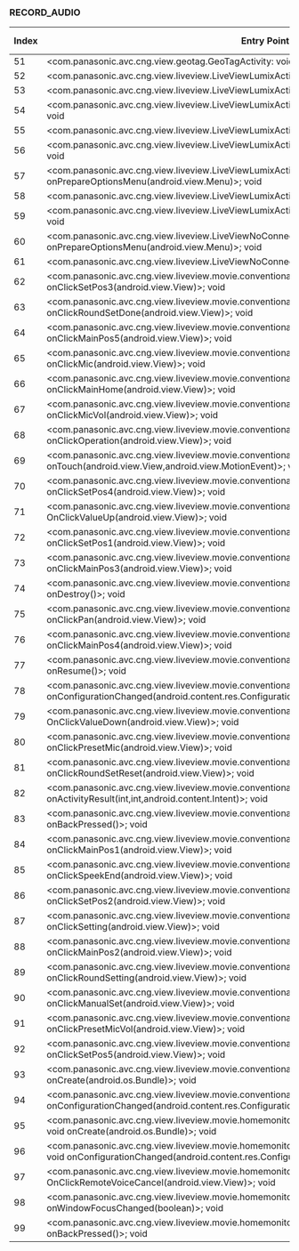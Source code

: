 ### RECORD_AUDIO
| Index | Entry Point & APIs | Screen shot | Resource id | Label |
| ------------- | ------------- | ------------- |-------------|-------------|
| 51 | <com.panasonic.avc.cng.view.geotag.GeoTagActivity: void onStart()>; void <init> | ![](F:\COSMOS\output\py\Play_win8\Photography\com.panasonic.avc.cng.imageapp\com.panasonic.avc.cng.view.geotag.GeoTagActivity.png) |  |  |
| 52 | <com.panasonic.avc.cng.view.liveview.LiveViewLumixActivity: void OnClickQMenu(android.view.View)>; void <init> | ![](F:\COSMOS\output\py\Play_win8\Photography\com.panasonic.avc.cng.imageapp\com.panasonic.avc.cng.view.liveview.LiveViewLumixActivity.png) |  |  |
| 53 | <com.panasonic.avc.cng.view.liveview.LiveViewLumixActivity: void onPause()>; void <init> | ![](F:\COSMOS\output\py\Play_win8\Photography\com.panasonic.avc.cng.imageapp\com.panasonic.avc.cng.view.liveview.LiveViewLumixActivity.png) |  |  |
| 54 | <com.panasonic.avc.cng.view.liveview.LiveViewLumixActivity: void onClickInfoButton(android.view.View)>; void <init> | ![](F:\COSMOS\output\py\Play_win8\Photography\com.panasonic.avc.cng.imageapp\com.panasonic.avc.cng.view.liveview.LiveViewLumixActivity.png) |  |  |
| 55 | <com.panasonic.avc.cng.view.liveview.LiveViewLumixActivity: void OnClickRec(android.view.View)>; void <init> | ![](F:\COSMOS\output\py\Play_win8\Photography\com.panasonic.avc.cng.imageapp\com.panasonic.avc.cng.view.liveview.LiveViewLumixActivity.png) |  | D |
| 56 | <com.panasonic.avc.cng.view.liveview.LiveViewLumixActivity: void onClickResetButton(android.view.View)>; void <init> | ![](F:\COSMOS\output\py\Play_win8\Photography\com.panasonic.avc.cng.imageapp\com.panasonic.avc.cng.view.liveview.LiveViewLumixActivity.png) |  |  |
| 57 | <com.panasonic.avc.cng.view.liveview.LiveViewLumixActivity: boolean onPrepareOptionsMenu(android.view.Menu)>; void <init> | ![](F:\COSMOS\output\py\Play_win8\Photography\com.panasonic.avc.cng.imageapp\com.panasonic.avc.cng.view.liveview.LiveViewLumixActivity.png) |  |  |
| 58 | <com.panasonic.avc.cng.view.liveview.LiveViewLumixActivity: void onDestroy()>; void <init> | ![](F:\COSMOS\output\py\Play_win8\Photography\com.panasonic.avc.cng.imageapp\com.panasonic.avc.cng.view.liveview.LiveViewLumixActivity.png) |  |  |
| 59 | <com.panasonic.avc.cng.view.liveview.LiveViewLumixActivity: void onClickOffButton(android.view.View)>; void <init> | ![](F:\COSMOS\output\py\Play_win8\Photography\com.panasonic.avc.cng.imageapp\com.panasonic.avc.cng.view.liveview.LiveViewLumixActivity.png) |  |  |
| 60 | <com.panasonic.avc.cng.view.liveview.LiveViewNoConnectionActivity: boolean onPrepareOptionsMenu(android.view.Menu)>; void <init> | ![](F:\COSMOS\output\py\Play_win8\Photography\com.panasonic.avc.cng.imageapp\com.panasonic.avc.cng.view.liveview.LiveViewNoConnectionActivity.png) |  |  |
| 61 | <com.panasonic.avc.cng.view.liveview.LiveViewNoConnectionActivity: void onDestroy()>; void <init> | ![](F:\COSMOS\output\py\Play_win8\Photography\com.panasonic.avc.cng.imageapp\com.panasonic.avc.cng.view.liveview.LiveViewNoConnectionActivity.png) |  |  |
| 62 | <com.panasonic.avc.cng.view.liveview.movie.conventional.LiveViewMovieBabyMonitorActivity: void onClickSetPos3(android.view.View)>; void <init> | ![](F:\COSMOS\output\py\Play_win8\Photography\com.panasonic.avc.cng.imageapp\com.panasonic.avc.cng.view.liveview.movie.conventional.LiveViewMovieBabyMonitorActivity.png) |  | |
| 63 | <com.panasonic.avc.cng.view.liveview.movie.conventional.LiveViewMovieBabyMonitorActivity: void onClickRoundSetDone(android.view.View)>; void <init> | ![](F:\COSMOS\output\py\Play_win8\Photography\com.panasonic.avc.cng.imageapp\com.panasonic.avc.cng.view.liveview.movie.conventional.LiveViewMovieBabyMonitorActivity.png) |  | |
| 64 | <com.panasonic.avc.cng.view.liveview.movie.conventional.LiveViewMovieBabyMonitorActivity: void onClickMainPos5(android.view.View)>; void <init> | ![](F:\COSMOS\output\py\Play_win8\Photography\com.panasonic.avc.cng.imageapp\com.panasonic.avc.cng.view.liveview.movie.conventional.LiveViewMovieBabyMonitorActivity.png) |  | |
| 65 | <com.panasonic.avc.cng.view.liveview.movie.conventional.LiveViewMovieBabyMonitorActivity: void onClickMic(android.view.View)>; void <init> | ![](F:\COSMOS\output\py\Play_win8\Photography\com.panasonic.avc.cng.imageapp\com.panasonic.avc.cng.view.liveview.movie.conventional.LiveViewMovieBabyMonitorActivity.png) |  | |
| 66 | <com.panasonic.avc.cng.view.liveview.movie.conventional.LiveViewMovieBabyMonitorActivity: void onClickMainHome(android.view.View)>; void <init> | ![](F:\COSMOS\output\py\Play_win8\Photography\com.panasonic.avc.cng.imageapp\com.panasonic.avc.cng.view.liveview.movie.conventional.LiveViewMovieBabyMonitorActivity.png) |  | |
| 67 | <com.panasonic.avc.cng.view.liveview.movie.conventional.LiveViewMovieBabyMonitorActivity: void onClickMicVol(android.view.View)>; void <init> | ![](F:\COSMOS\output\py\Play_win8\Photography\com.panasonic.avc.cng.imageapp\com.panasonic.avc.cng.view.liveview.movie.conventional.LiveViewMovieBabyMonitorActivity.png) |  | |
| 68 | <com.panasonic.avc.cng.view.liveview.movie.conventional.LiveViewMovieBabyMonitorActivity: void onClickOperation(android.view.View)>; void <init> | ![](F:\COSMOS\output\py\Play_win8\Photography\com.panasonic.avc.cng.imageapp\com.panasonic.avc.cng.view.liveview.movie.conventional.LiveViewMovieBabyMonitorActivity.png) |  | |
| 69 | <com.panasonic.avc.cng.view.liveview.movie.conventional.LiveViewMovieBabyMonitorActivity: boolean onTouch(android.view.View,android.view.MotionEvent)>; void <init> | ![](F:\COSMOS\output\py\Play_win8\Photography\com.panasonic.avc.cng.imageapp\com.panasonic.avc.cng.view.liveview.movie.conventional.LiveViewMovieBabyMonitorActivity.png) |  | |
| 70 | <com.panasonic.avc.cng.view.liveview.movie.conventional.LiveViewMovieBabyMonitorActivity: void onClickSetPos4(android.view.View)>; void <init> | ![](F:\COSMOS\output\py\Play_win8\Photography\com.panasonic.avc.cng.imageapp\com.panasonic.avc.cng.view.liveview.movie.conventional.LiveViewMovieBabyMonitorActivity.png) |  | |
| 71 | <com.panasonic.avc.cng.view.liveview.movie.conventional.LiveViewMovieBabyMonitorActivity: void OnClickValueUp(android.view.View)>; void <init> | ![](F:\COSMOS\output\py\Play_win8\Photography\com.panasonic.avc.cng.imageapp\com.panasonic.avc.cng.view.liveview.movie.conventional.LiveViewMovieBabyMonitorActivity.png) |  | |
| 72 | <com.panasonic.avc.cng.view.liveview.movie.conventional.LiveViewMovieBabyMonitorActivity: void onClickSetPos1(android.view.View)>; void <init> | ![](F:\COSMOS\output\py\Play_win8\Photography\com.panasonic.avc.cng.imageapp\com.panasonic.avc.cng.view.liveview.movie.conventional.LiveViewMovieBabyMonitorActivity.png) |  | |
| 73 | <com.panasonic.avc.cng.view.liveview.movie.conventional.LiveViewMovieBabyMonitorActivity: void onClickMainPos3(android.view.View)>; void <init> | ![](F:\COSMOS\output\py\Play_win8\Photography\com.panasonic.avc.cng.imageapp\com.panasonic.avc.cng.view.liveview.movie.conventional.LiveViewMovieBabyMonitorActivity.png) |  | |
| 74 | <com.panasonic.avc.cng.view.liveview.movie.conventional.LiveViewMovieBabyMonitorActivity: void onDestroy()>; void <init> | ![](F:\COSMOS\output\py\Play_win8\Photography\com.panasonic.avc.cng.imageapp\com.panasonic.avc.cng.view.liveview.movie.conventional.LiveViewMovieBabyMonitorActivity.png) |  | |
| 75 | <com.panasonic.avc.cng.view.liveview.movie.conventional.LiveViewMovieBabyMonitorActivity: void onClickPan(android.view.View)>; void <init> | ![](F:\COSMOS\output\py\Play_win8\Photography\com.panasonic.avc.cng.imageapp\com.panasonic.avc.cng.view.liveview.movie.conventional.LiveViewMovieBabyMonitorActivity.png) |  | |
| 76 | <com.panasonic.avc.cng.view.liveview.movie.conventional.LiveViewMovieBabyMonitorActivity: void onClickMainPos4(android.view.View)>; void <init> | ![](F:\COSMOS\output\py\Play_win8\Photography\com.panasonic.avc.cng.imageapp\com.panasonic.avc.cng.view.liveview.movie.conventional.LiveViewMovieBabyMonitorActivity.png) |  | |
| 77 | <com.panasonic.avc.cng.view.liveview.movie.conventional.LiveViewMovieBabyMonitorActivity: void onResume()>; void <init> | ![](F:\COSMOS\output\py\Play_win8\Photography\com.panasonic.avc.cng.imageapp\com.panasonic.avc.cng.view.liveview.movie.conventional.LiveViewMovieBabyMonitorActivity.png) |  | |
| 78 | <com.panasonic.avc.cng.view.liveview.movie.conventional.LiveViewMovieBabyMonitorActivity: void onConfigurationChanged(android.content.res.Configuration)>; void <init> | ![](F:\COSMOS\output\py\Play_win8\Photography\com.panasonic.avc.cng.imageapp\com.panasonic.avc.cng.view.liveview.movie.conventional.LiveViewMovieBabyMonitorActivity.png) |  | |
| 79 | <com.panasonic.avc.cng.view.liveview.movie.conventional.LiveViewMovieBabyMonitorActivity: void OnClickValueDown(android.view.View)>; void <init> | ![](F:\COSMOS\output\py\Play_win8\Photography\com.panasonic.avc.cng.imageapp\com.panasonic.avc.cng.view.liveview.movie.conventional.LiveViewMovieBabyMonitorActivity.png) |  | |
| 80 | <com.panasonic.avc.cng.view.liveview.movie.conventional.LiveViewMovieBabyMonitorActivity: void onClickPresetMic(android.view.View)>; void <init> | ![](F:\COSMOS\output\py\Play_win8\Photography\com.panasonic.avc.cng.imageapp\com.panasonic.avc.cng.view.liveview.movie.conventional.LiveViewMovieBabyMonitorActivity.png) |  | |
| 81 | <com.panasonic.avc.cng.view.liveview.movie.conventional.LiveViewMovieBabyMonitorActivity: void onClickRoundSetReset(android.view.View)>; void <init> | ![](F:\COSMOS\output\py\Play_win8\Photography\com.panasonic.avc.cng.imageapp\com.panasonic.avc.cng.view.liveview.movie.conventional.LiveViewMovieBabyMonitorActivity.png) |  | |
| 82 | <com.panasonic.avc.cng.view.liveview.movie.conventional.LiveViewMovieBabyMonitorActivity: void onActivityResult(int,int,android.content.Intent)>; void <init> | ![](F:\COSMOS\output\py\Play_win8\Photography\com.panasonic.avc.cng.imageapp\com.panasonic.avc.cng.view.liveview.movie.conventional.LiveViewMovieBabyMonitorActivity.png) |  | |
| 83 | <com.panasonic.avc.cng.view.liveview.movie.conventional.LiveViewMovieBabyMonitorActivity: void onBackPressed()>; void <init> | ![](F:\COSMOS\output\py\Play_win8\Photography\com.panasonic.avc.cng.imageapp\com.panasonic.avc.cng.view.liveview.movie.conventional.LiveViewMovieBabyMonitorActivity.png) |  | |
| 84 | <com.panasonic.avc.cng.view.liveview.movie.conventional.LiveViewMovieBabyMonitorActivity: void onClickMainPos1(android.view.View)>; void <init> | ![](F:\COSMOS\output\py\Play_win8\Photography\com.panasonic.avc.cng.imageapp\com.panasonic.avc.cng.view.liveview.movie.conventional.LiveViewMovieBabyMonitorActivity.png) |  | |
| 85 | <com.panasonic.avc.cng.view.liveview.movie.conventional.LiveViewMovieBabyMonitorActivity: void onClickSpeekEnd(android.view.View)>; void <init> | ![](F:\COSMOS\output\py\Play_win8\Photography\com.panasonic.avc.cng.imageapp\com.panasonic.avc.cng.view.liveview.movie.conventional.LiveViewMovieBabyMonitorActivity.png) |  | |
| 86 | <com.panasonic.avc.cng.view.liveview.movie.conventional.LiveViewMovieBabyMonitorActivity: void onClickSetPos2(android.view.View)>; void <init> | ![](F:\COSMOS\output\py\Play_win8\Photography\com.panasonic.avc.cng.imageapp\com.panasonic.avc.cng.view.liveview.movie.conventional.LiveViewMovieBabyMonitorActivity.png) |  | |
| 87 | <com.panasonic.avc.cng.view.liveview.movie.conventional.LiveViewMovieBabyMonitorActivity: void onClickSetting(android.view.View)>; void <init> | ![](F:\COSMOS\output\py\Play_win8\Photography\com.panasonic.avc.cng.imageapp\com.panasonic.avc.cng.view.liveview.movie.conventional.LiveViewMovieBabyMonitorActivity.png) |  | |
| 88 | <com.panasonic.avc.cng.view.liveview.movie.conventional.LiveViewMovieBabyMonitorActivity: void onClickMainPos2(android.view.View)>; void <init> | ![](F:\COSMOS\output\py\Play_win8\Photography\com.panasonic.avc.cng.imageapp\com.panasonic.avc.cng.view.liveview.movie.conventional.LiveViewMovieBabyMonitorActivity.png) |  | |
| 89 | <com.panasonic.avc.cng.view.liveview.movie.conventional.LiveViewMovieBabyMonitorActivity: void onClickRoundSetting(android.view.View)>; void <init> | ![](F:\COSMOS\output\py\Play_win8\Photography\com.panasonic.avc.cng.imageapp\com.panasonic.avc.cng.view.liveview.movie.conventional.LiveViewMovieBabyMonitorActivity.png) |  | |
| 90 | <com.panasonic.avc.cng.view.liveview.movie.conventional.LiveViewMovieBabyMonitorActivity: void onClickManualSet(android.view.View)>; void <init> | ![](F:\COSMOS\output\py\Play_win8\Photography\com.panasonic.avc.cng.imageapp\com.panasonic.avc.cng.view.liveview.movie.conventional.LiveViewMovieBabyMonitorActivity.png) |  | |
| 91 | <com.panasonic.avc.cng.view.liveview.movie.conventional.LiveViewMovieBabyMonitorActivity: void onClickPresetMicVol(android.view.View)>; void <init> | ![](F:\COSMOS\output\py\Play_win8\Photography\com.panasonic.avc.cng.imageapp\com.panasonic.avc.cng.view.liveview.movie.conventional.LiveViewMovieBabyMonitorActivity.png) |  | |
| 92 | <com.panasonic.avc.cng.view.liveview.movie.conventional.LiveViewMovieBabyMonitorActivity: void onClickSetPos5(android.view.View)>; void <init> | ![](F:\COSMOS\output\py\Play_win8\Photography\com.panasonic.avc.cng.imageapp\com.panasonic.avc.cng.view.liveview.movie.conventional.LiveViewMovieBabyMonitorActivity.png) |  | |
| 93 | <com.panasonic.avc.cng.view.liveview.movie.conventional.LiveViewMovieCheckRangeActivity: void onCreate(android.os.Bundle)>; void <init> | ![](F:\COSMOS\output\py\Play_win8\Photography\com.panasonic.avc.cng.imageapp\com.panasonic.avc.cng.view.liveview.movie.conventional.LiveViewMovieCheckRangeActivity.png) |  | |
| 94 | <com.panasonic.avc.cng.view.liveview.movie.conventional.LiveViewMovieCheckRangeActivity: void onConfigurationChanged(android.content.res.Configuration)>; void <init> | ![](F:\COSMOS\output\py\Play_win8\Photography\com.panasonic.avc.cng.imageapp\com.panasonic.avc.cng.view.liveview.movie.conventional.LiveViewMovieCheckRangeActivity.png) |  | |
| 95 | <com.panasonic.avc.cng.view.liveview.movie.homemonitor.LiveViewMoviePantilterRemoteCheckRangeActivity: void onCreate(android.os.Bundle)>; void <init> | ![](F:\COSMOS\output\py\Play_win8\Photography\com.panasonic.avc.cng.imageapp\com.panasonic.avc.cng.view.liveview.movie.homemonitor.LiveViewMoviePantilterRemoteCheckRangeActivity.png) |  | |
| 96 | <com.panasonic.avc.cng.view.liveview.movie.homemonitor.LiveViewMoviePantilterRemoteCheckRangeActivity: void onConfigurationChanged(android.content.res.Configuration)>; void <init> | ![](F:\COSMOS\output\py\Play_win8\Photography\com.panasonic.avc.cng.imageapp\com.panasonic.avc.cng.view.liveview.movie.homemonitor.LiveViewMoviePantilterRemoteCheckRangeActivity.png) |  | |
| 97 | <com.panasonic.avc.cng.view.liveview.movie.homemonitor.LiveViewMoviePantilterRemoteVoiceActivity: void OnClickRemoteVoiceCancel(android.view.View)>; void <init> | ![](F:\COSMOS\output\py\Play_win8\Photography\com.panasonic.avc.cng.imageapp\com.panasonic.avc.cng.view.liveview.movie.homemonitor.LiveViewMoviePantilterRemoteVoiceActivity.png) |  | T |
| 98 | <com.panasonic.avc.cng.view.liveview.movie.homemonitor.LiveViewMoviePantilterRemoteVoiceActivity: void onWindowFocusChanged(boolean)>; void <init> | ![](F:\COSMOS\output\py\Play_win8\Photography\com.panasonic.avc.cng.imageapp\com.panasonic.avc.cng.view.liveview.movie.homemonitor.LiveViewMoviePantilterRemoteVoiceActivity.png) |  | D |
| 99 | <com.panasonic.avc.cng.view.liveview.movie.homemonitor.LiveViewMoviePantilterRemoteVoiceActivity: void onBackPressed()>; void <init> | ![](F:\COSMOS\output\py\Play_win8\Photography\com.panasonic.avc.cng.imageapp\com.panasonic.avc.cng.view.liveview.movie.homemonitor.LiveViewMoviePantilterRemoteVoiceActivity.png) |  | F |
